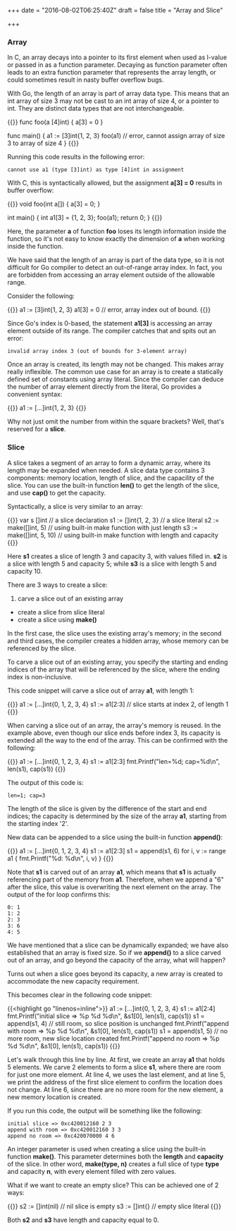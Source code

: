 +++
date = "2016-08-02T06:25:40Z"
draft = false
title = "Array and Slice"

+++

### Array

In C, an array decays into a pointer to its first element when used as l-value or passed in as a function parameter. Decaying as function parameter often leads to an extra function parameter that represents the array length, or could sometimes result in nasty buffer overflow bugs.

With Go, the length of an array is part of array data type. This means that an int array of size 3 may not be cast to an int array of size 4, or a pointer to int. They are distinct data types that are not interchangeable.

{{<highlight go>}}
func foo(a [4]int) {
	a[3] = 0
}

func main() {
	a1 := [3]int{1, 2, 3}
	foo(a1) // error, cannot assign array of size 3 to array of size 4
}
{{</highlight>}}

Running this code results in the following error:

	cannot use a1 (type [3]int) as type [4]int in assignment

With C, this is syntactically allowed, but the assignment **a[3] = 0** results in buffer overflow:

{{<highlight c>}}
void foo(int a[])
{
	a[3] = 0;
}

int main()
{
	int a1[3] = {1, 2, 3};
	foo(a1);
	return 0;
}
{{</highlight>}}

Here, the parameter **a** of function **foo** loses its length information inside the function, so it's not easy to know exactly the dimension of **a** when working inside the function.

We have said that the length of an array is part of the data type, so it is not difficult for Go compiler to detect an out-of-range array index. In fact, you are forbidden from accessing an array element outside of the allowable range.

Consider the following:

{{<highlight go>}}
a1 := [3]int{1, 2, 3}
a1[3] = 0 // error, array index out of bound.
{{</highlight>}} 

Since Go's index is 0-based, the statement **a1[3]** is accessing an array element outside of its range. The compiler catches that and spits out an error:

	invalid array index 3 (out of bounds for 3-element array)

Once an array is created, its length may not be changed. This makes array really inflexible. The common use case for an array is to create a statically defined set of constants using array literal. Since the compiler can deduce the number of array element directly from the literal, Go provides a convenient syntax:

{{<highlight go>}}
a1 := [...]int{1, 2, 3}
{{</highlight>}}

Why not just omit the number from within the square brackets? Well, that's reserved for a **slice**.

### Slice

A slice takes a segment of an array to form a dynamic array, where its length may be expanded when needed. A slice data type contains 3 components: memory location, length of slice, and the capacility of the slice. You can use the built-in function **len()** to get the length of the slice, and use **cap()** to get the capacity.

Syntactically, a slice is very similar to an array:

{{<highlight go>}}
var s []int		// a slice declaration
s1 := []int{1, 2, 3}	// a slice literal
s2 := make([]int, 5)	// using built-in make function with just length
s3 := make([]int, 5, 10)	// using built-in make function with length and capacity
{{</highlight>}}

Here **s1** creates a slice of length 3 and capacity 3, with values filled in. **s2** is a slice with length 5 and capacity 5; while **s3** is a slice with length 5 and capacity 10.

There are 3 ways to create a slice:

1. carve a slice out of an existing array
* create a slice from slice literal 
* create a slice using **make()**

In the first case, the slice uses the existing array's memory; in the second and third cases, the compiler creates a hidden array, whose memory can be referenced by the slice.

To carve a slice out of an existing array, you specify the starting and ending indices of the array that will be referenced by the slice, where the ending index is non-inclusive.

This code snippet will carve a slice out of array **a1**, with length 1:

{{<highlight go>}}
a1 := [...]int{0, 1, 2, 3, 4}
s1 := a1[2:3]	// slice starts at index 2, of length 1
{{</highlight>}}

When carving a slice out of an array, the array's memory is reused. In the example above, even though our slice ends before index 3, its capacity is extended all the way to the end of the array. This can be confirmed with the following:

{{<highlight go>}}
a1 := [...]int{0, 1, 2, 3, 4}
s1 := a1[2:3]
fmt.Printf("len=%d; cap=%d\n", len(s1), cap(s1))
{{</highlight>}}

The output of this code is:

	len=1; cap=3

The length of the slice is given by the difference of the start and end indices; the capacity is determined by the size of the array **a1**, starting from the starting index '2'.

New data can be appended to a slice using the built-in function **append()**:

{{<highlight go>}}
a1 := [...]int{0, 1, 2, 3, 4}
s1 := a1[2:3]
s1 = append(s1, 6)
for i, v := range a1 {
	fmt.Printf("%d: %d\n", i, v)
}
{{</highlight>}}

Note that **s1** is carved out of an array **a1**, which means that **s1** is actually referencing part of the memory from **a1**. Therefore, when we append a "6" after the slice, this value is overwriting the next element on the array. The output of the for loop confirms this:

	0: 1
	1: 2
	2: 3
	3: 6
	4: 5

We have mentioned that a slice can be dynamically expanded; we have also established that an array is fixed size. So if we **append()** to a slice carved out of an array, and go beyond the capacity of the array, what will happen?

Turns out when a slice goes beyond its capacity, a new array is created to accommodate the new capacity requirement.

This becomes clear in the following code snippet:

{{<highlight go "linenos=inline">}}
a1 := [...]int{0, 1, 2, 3, 4}
s1 := a1[2:4]
fmt.Printf("initial slice => %p %d %d\n", &s1[0], len(s1), cap(s1))
s1 = append(s1, 4) // still room, so slice position is unchanged
fmt.Printf("append with room => %p %d %d\n", &s1[0], len(s1), cap(s1))
s1 = append(s1, 5) // no more room, new slice location created
fmt.Printf("append no room => %p %d %d\n", &s1[0], len(s1), cap(s1))
{{</highlight>}}

Let's walk through this line by line. At first, we create an array **a1** that holds 5 elements. We carve 2 elements to form a slice **s1**, where there are room for just one more element. At line 4, we uses the last element, and at line 5, we print the address of the first slice element to confirm the location does not change. At line 6, since there are no more room for the new element, a new memory location is created.

If you run this code, the output will be something like the following:

	initial slice => 0xc420012160 2 3
	append with room => 0xc420012160 3 3
	append no room => 0xc420070000 4 6

An integer parameter is used when creating a slice using the built-in function **make()**. This parameter determines both the **length** and **capacity** of the slice. In other word, **make(type, n)** creates a full slice of type **type** and capacity **n**, with every element filled with zero values.

What if we want to create an empty slice? This can be achieved one of 2 ways:

{{<highlight go>}}
s2 := []int(nil) // nil slice is empty
s3 := []int{} // empty slice literal
{{</highlight>}}

Both **s2** and **s3** have length and capacity equal to 0.
